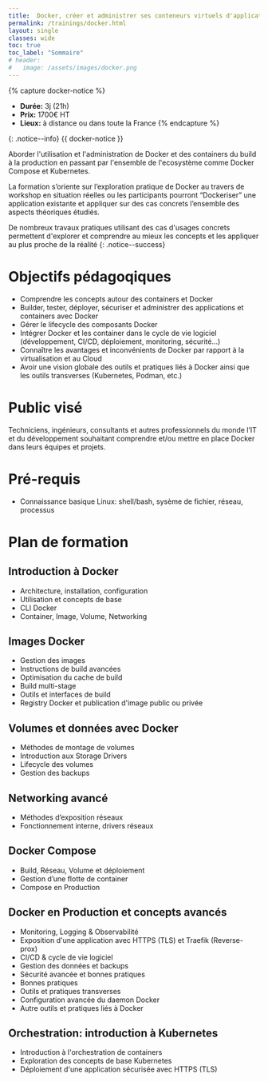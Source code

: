 ```yaml
---
title:  Docker, créer et administrer ses conteneurs virtuels d'applications 
permalink: /trainings/docker.html
layout: single
classes: wide
toc: true
toc_label: "Sommaire"
# header:
#   image: /assets/images/docker.png
---
```


{% capture docker-notice %}
- **Durée:** 3j (21h)
- **Prix:** 1700€ HT
- **Lieux:** à distance ou dans toute la France
{% endcapture %}

{: .notice--info}
{{ docker-notice }}

Aborder l'utilisation et l'administration de Docker et des containers du build à la production en passant par l'ensemble de l'ecosystème comme Docker Compose et Kubernetes. 

La formation s’oriente sur l’exploration pratique de Docker au travers de workshop en situation réelles ou les participants pourront “Dockeriser” une application existante et appliquer sur des cas concrets l’ensemble des aspects théoriques étudiés.

De nombreux travaux pratiques utilisant des cas d'usages concrets permettent d'explorer et comprendre au mieux les concepts et les appliquer au plus proche de la réalité
{: .notice--success}

# Objectifs pédagoqiques

- Comprendre les concepts autour des containers et Docker
- Builder, tester, déployer, sécuriser et administrer des applications et containers avec Docker
- Gérer le lifecycle des composants Docker
- Intégrer Docker et les container dans le cycle de vie logiciel (développement, CI/CD, déploiement, monitoring, sécurité...)
- Connaître les avantages et inconvénients de Docker par rapport à la virtualisation et au Cloud
- Avoir une vision globale des outils et pratiques liés à Docker ainsi que les outils transverses (Kubernetes, Podman, etc.)


# Public visé

Techniciens, ingénieurs, consultants et autres professionnels du monde l’IT et du développement souhaitant comprendre et/ou mettre en place Docker dans leurs équipes et projets.

# Pré-requis

- Connaissance basique Linux: shell/bash, sysème de fichier, réseau, processus

# Plan de formation

## Introduction à Docker

- Architecture, installation, configuration
- Utilisation et concepts de base
- CLI Docker 
- Container, Image, Volume, Networking

## Images Docker 

- Gestion des images
- Instructions de build avancées
- Optimisation du cache de build
- Build multi-stage
- Outils et interfaces de build
- Registry Docker et publication d'image public ou privée

## Volumes et données avec Docker

- Méthodes de montage de volumes
- Introduction aux Storage Drivers
- Lifecycle des volumes
- Gestion des backups

## Networking avancé

- Méthodes d’exposition réseaux
- Fonctionnement interne, drivers réseaux

## Docker Compose

- Build, Réseau, Volume et déploiement
- Gestion d’une flotte de container
- Compose en Production

## Docker en Production et concepts avancés

- Monitoring, Logging & Observabilité
- Exposition d'une application avec HTTPS (TLS) et Traefik (Reverse-prox)
- CI/CD & cycle de vie logiciel
- Gestion des données et backups
- Sécurité avancée et bonnes pratiques
- Bonnes pratiques
- Outils et pratiques transverses
- Configuration avancée du daemon Docker
- Autre outils et pratiques liés à Docker

## Orchestration: introduction à Kubernetes

- Introduction à l'orchestration de containers
- Exploration des concepts de base Kubernetes
- Déploiement d'une application sécurisée avec HTTPS (TLS)
